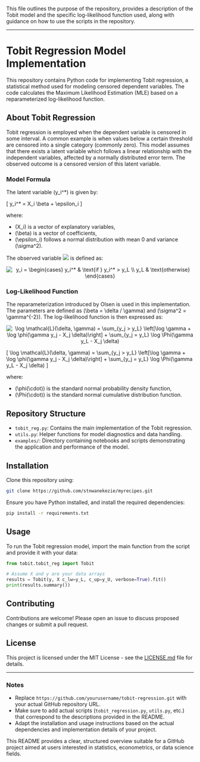 This file outlines the purpose of the repository, provides a description of the Tobit model and the specific log-likelihood function used, along with guidance on how to use the scripts in the repository.

---

# Tobit Regression Model Implementation

This repository contains Python code for implementing Tobit regression, a statistical method used for modeling censored dependent variables. The code calculates the Maximum Likelihood Estimation (MLE) based on a reparameterized log-likelihood function.

## About Tobit Regression

Tobit regression is employed when the dependent variable is censored in some interval. A common example is when values below a certain threshold are censored into a single category (commonly zero). This model assumes that there exists a latent variable which follows a linear relationship with the independent variables, affected by a normally distributed error term. The observed outcome is a censored version of this latent variable.

### Model Formula

The latent variable \(y_i^*\) is given by:

\[ y_i^* = X_i \beta + \epsilon_i \]

where:
- \(X_i\) is a vector of explanatory variables,
- \(\beta\) is a vector of coefficients,
- \(\epsilon_i\) follows a normal distribution with mean 0 and variance \(\sigma^2\).

The observed variable <img src="https://latex.codecogs.com/svg.latex? y_i^*" /> is defined as:

<p align="center"> <img src="https://latex.codecogs.com/svg.latex?y_i&space;=&space;\begin{cases}&space;y_i^*&space;&\text{if&space;}&space;y_i^*&space;>&space;y_L&space;\\&space;y_L&space;&\text{otherwise}&space;\end{cases}" title="y_i = \begin{cases} y_i^* & \text{if } y_i^* > y_L \\ y_L & \text{otherwise} \end{cases}" /> </p>

### Log-Likelihood Function

The reparameterization introduced by Olsen is used in this implementation. The parameters are defined as \(\beta = \delta / \gamma\) and \(\sigma^2 = \gamma^{-2}\). The log-likelihood function is then expressed as:

<p align="center"> <img src="https://latex.codecogs.com/svg.latex?\log&space;\mathcal{L}(\delta,&space;\gamma)&space;=&space;\sum_{y_j&space;>&space;y_L}&space;\left[\log&space;\gamma&space;&plus;&space;\log&space;\phi(\gamma&space;y_j&space;-&space;X_j&space;\delta)\right]&space;&plus;&space;\sum_{y_j&space;=&space;y_L}&space;\log&space;\Phi(\gamma&space;y_L&space;-&space;X_j&space;\delta)" title="\log \mathcal{L}(\delta, \gamma) = \sum_{y_j > y_L} \left[\log \gamma + \log \phi(\gamma y_j - X_j \delta)\right] + \sum_{y_j = y_L} \log \Phi(\gamma y_L - X_j \delta)" /> </p>


\[ 
\log \mathcal{L}(\delta, \gamma) = \sum_{y_j > y_L} \left[\log \gamma + \log \phi(\gamma y_j - X_j \delta)\right] + \sum_{y_j = y_L} \log \Phi(\gamma y_L - X_j \delta)
\]

where:
- \(\phi(\cdot)\) is the standard normal probability density function,
- \(\Phi(\cdot)\) is the standard normal cumulative distribution function.

## Repository Structure

- `tobit_reg.py`: Contains the main implementation of the Tobit regression.
- `utils.py`: Helper functions for model diagnostics and data handling.
- `examples/`: Directory containing notebooks and scripts demonstrating the application and performance of the model.

## Installation

Clone this repository using:

```bash
git clone https://github.com/stnwanekezie/myrecipes.git
```

Ensure you have Python installed, and install the required dependencies:

```bash
pip install -r requirements.txt
```

## Usage

To run the Tobit regression model, import the main function from the script and provide it with your data:

```python
from tobit.tobit_reg import Tobit

# Assume X and y are your data arrays
results = Tobit(y, X c_lw=y_L, c_up=y_U, verbose=True).fit()
print(results.summary())
```

## Contributing

Contributions are welcome! Please open an issue to discuss proposed changes or submit a pull request.

## License

This project is licensed under the MIT License - see the [LICENSE.md](LICENSE.md) file for details.

---

### Notes

- Replace `https://github.com/yourusername/tobit-regression.git` with your actual GitHub repository URL.
- Make sure to add actual scripts (`tobit_regression.py`, `utils.py`, etc.) that correspond to the descriptions provided in the README.
- Adapt the installation and usage instructions based on the actual dependencies and implementation details of your project.

This README provides a clear, structured overview suitable for a GitHub project aimed at users interested in statistics, econometrics, or data science fields.
